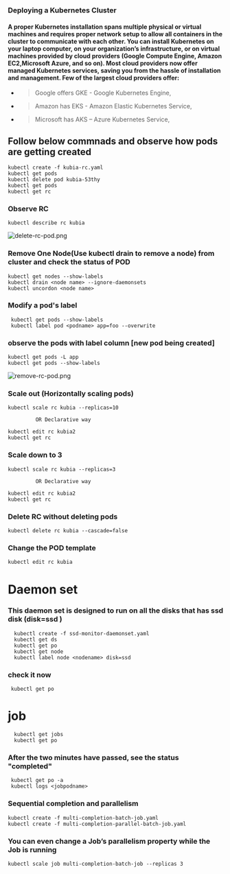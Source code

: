 ### Deploying a Kubernetes Cluster

####  A proper Kubernetes installation spans multiple physical or virtual machines and requires proper network setup to allow all containers in the cluster to communicate with each other. You can install Kubernetes on your laptop computer, on your organization’s infrastructure, or on virtual machines provided by cloud providers (Google Compute Engine, Amazon EC2,Microsoft Azure, and so on). Most cloud providers now offer managed Kubernetes services, saving you from the hassle of installation and management. Few of the largest cloud providers offer:

- > Google offers GKE - Google Kubernetes Engine,
- > Amazon has EKS - Amazon Elastic Kubernetes Service,
- > Microsoft has AKS – Azure Kubernetes Service,

## Follow below commnads and observe how pods are getting created 

    kubectl create -f kubia-rc.yaml
    kubectl get pods
    kubectl delete pod kubia-53thy
    kubectl get pods
    kubectl get rc

 ### Observe RC

    kubectl describe rc kubia



![delete-rc-pod.png](https://github.com/shivamjhalabfiles/kubernetes-lab/blob/master/images/delete-rc-pod.png)

 ### Remove One Node(Use kubectl drain to remove a node) from cluster and check the status of POD

    kubectl get nodes --show-labels
    kubectl drain <node name> --ignore-daemonsets
    kubectl uncordon <node name>

 ### Modify a pod's label 
 
     kubectl get pods --show-labels
     kubectl label pod <podname> app=foo --overwrite
 
### observe the pods with label column [new pod being created]
  
    kubectl get pods -L app
    kubectl get pods --show-labels
  

  ![remove-rc-pod.png](https://github.com/shivamjhalabfiles/kubernetes-lab/blob/master/images/remove-rc-pod.png)


### Scale out (Horizontally scaling pods)

    kubectl scale rc kubia --replicas=10

             OR Declarative way

    kubectl edit rc kubia2
    kubectl get rc

### Scale down to 3

    kubectl scale rc kubia --replicas=3

             OR Declarative way

    kubectl edit rc kubia2
    kubectl get rc

### Delete RC without deleting pods 

    kubectl delete rc kubia --cascade=false

### Change the POD template

    kubectl edit rc kubia
   
 
# Daemon set
 
 ### This daemon set is designed to run on all the disks that has ssd disk (disk=ssd )
      kubectl create -f ssd-monitor-daemonset.yaml
      kubectl get ds
      kubectl get po
      kubectl get node
      kubectl label node <nodename> disk=ssd
 
 ### check it now 
     kubectl get po
  
# job
      kubectl get jobs
      kubectl get po

### After the two minutes have passed, see the status "completed"
     kubectl get po -a
     kubectl logs <jobpodname>

### Sequential completion and parallelism

    kubectl create -f multi-completion-batch-job.yaml
    kubectl create -f multi-completion-parallel-batch-job.yaml
### You can even change a Job’s parallelism property while the Job is running
    kubectl scale job multi-completion-batch-job --replicas 3
